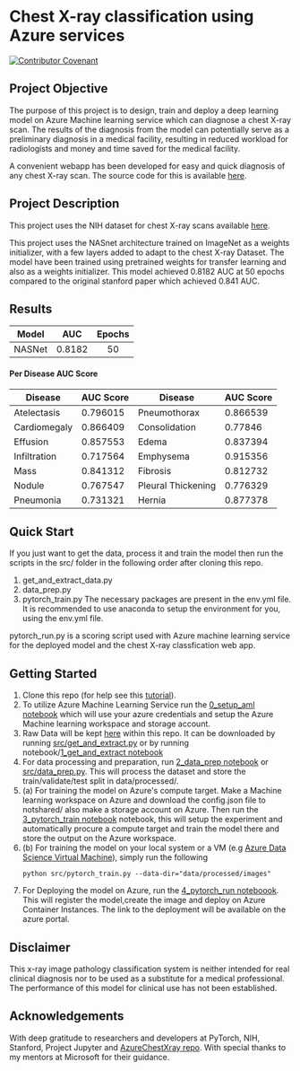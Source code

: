 # Chest X-ray classification using Azure services

[![Contributor Covenant](https://img.shields.io/badge/Contributor%20Covenant-v1.4%20adopted-ff69b4.svg)](code-of-conduct.md)
## Project Objective
The purpose of this project is to design, train and deploy a deep learning model on Azure Machine learning service which can diagnose a chest X-ray scan.
The results of the diagnosis from the model can potentially serve as a preliminary diagnosis in a medical facility, resulting in reduced workload for radiologists and money and time saved for the medical facility.

A convenient webapp has been developed for easy and quick diagnosis of any chest X-ray scan. The source code for this is available [here](https://github.com/pavan-kalyan/chest-xray-classification-azure/tree/master/chexray-web-app).

## Project Description
This project uses the NIH dataset for chest X-ray scans available [here](https://nihcc.app.box.com/v/ChestXray-NIHCC).

This project uses the NASnet architecture trained on ImageNet as a weights initializer, with a few layers added to adapt to the chest X-ray Dataset.
The model have been trained using pretrained weights for transfer learning and also as a weights initializer.
This model achieved 0.8182 AUC at 50 epochs compared to the original stanford paper which achieved 0.841 AUC.


## Results

|Model | AUC | Epochs |
|------|:---:|:------:|
|NASNet|0.8182|50|

#### Per Disease AUC Score

| Disease      | AUC Score | Disease            | AUC Score |
|--------------|-----------|--------------------|-----------|
| Atelectasis  | 0.796015  | Pneumothorax       | 0.866539 |
| Cardiomegaly | 0.866409  | Consolidation      | 0.77846 |
| Effusion     | 0.857553 | Edema              | 0.837394 |
| Infiltration | 0.717564  | Emphysema          | 0.915356  |
| Mass         | 0.841312  | Fibrosis           | 0.812732  |
| Nodule       | 0.767547 | Pleural Thickening | 0.776329  |
| Pneumonia    | 0.731321  | Hernia             | 0.877378 |


## Quick Start
If you just want to get the data, process it and train the model then run the scripts in the src/ folder in the following order after cloning this repo.
1. get_and_extract_data.py
2. data_prep.py
3. pytorch_train.py
The necessary packages are present in the env.yml file. It is recommended to use anaconda to setup the environment for you, using the env.yml file.

pytorch_run.py is a scoring script used with Azure machine learning service for the deployed model and the chest X-ray classfication web app.

## Getting Started

1. Clone this repo (for help see this [tutorial](https://help.github.com/articles/cloning-a-repository/)).
2. To utilize Azure Machine Learning Service run the [0_setup_aml notebook](https://github.com/pavan-kalyan/chest-xray-classification-azure/tree/master/notebook/0_setup_aml.ipynb) which will use your azure credentials and setup the Azure Machine learning workspace and storage account.
2. Raw Data will be kept [here](https://github.com/pavan-kalyan/chest-xray-classification-azure/tree/master/data/raw) within this repo. It can be downloaded by running [src/get_and_extract.py](https://github.com/pavan-kalyan/chest-xray-classification-azure/tree/master/src/get_and_extract_data.py)
or by running notebook/[1_get_and_extract notebook](https://github.com/pavan-kalyan/chest-xray-classification-azure/tree/master/src/get_and_extract_data.ipynb)
3. For data processing and preparation, run [2_data_prep notebook](https://github.com/pavan-kalyan/chest-xray-classification-azure/tree/master/notebook/2_data_prep.ipynb) or [src/data_prep.py](https://github.com/pavan-kalyan/chest-xray-classification-azure/tree/master/src/get_and_extract_data.py). This will process the dataset and store the train/validate/test split in data/processed/.
4. (a) For training the model on Azure's compute target. Make a Machine learning workspace on Azure and download the config.json file to notshared/ also make a storage account on Azure.
Then run the [3_pytorch_train notebook](https://github.com/pavan-kalyan/chest-xray-classification-azure/tree/master/notebook/3_pytorch_train.ipynb) notebook, this will setup the experiment and automatically procure a compute target and train the model there and store the output on the Azure workspace.
4. (b) For training the model on your local system or a VM (e.g [Azure Data Science Virtual Machine](https://azure.microsoft.com/en-in/services/virtual-machines/data-science-virtual-machines/)), simply run the following
    ```
    python src/pytorch_train.py --data-dir="data/processed/images" 
    ```
5. For Deploying the model on Azure, run the [4_pytorch_run noteboook](https://github.com/pavan-kalyan/chest-xray-classification-azure/tree/master/notebook/4_pytorch_run.ipynb). This will register the model,create the image and deploy on Azure Container Instances. The link to the deployment will be available on the azure portal.

## Disclaimer
This x-ray image pathology classification system is neither intended for real clinical diagnosis nor to be used as a substitute for a medical professional. The performance of this model for clinical use has not been established.


## Acknowledgements
With deep gratitude to researchers and developers at PyTorch, NIH, Stanford, Project Jupyter and [AzureChestXray repo](https://github.com/Azure/AzureChestXRay). With special thanks to my mentors at Microsoft for their guidance.
